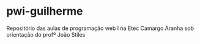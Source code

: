 # pwi-guilherme
Repositório das aulas de programação web I na Etec Camargo Aranha sob orientação do profº João Stiles

